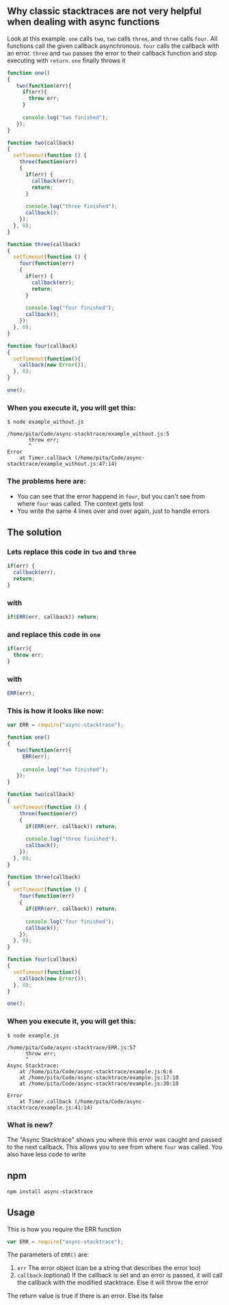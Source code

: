 ## Why classic stacktraces are not very helpful when dealing with async functions

Look at this example. `one` calls `two`, `two` calls `three`, and `three` calls `four`. All functions call the given callback asynchronous. `four` calls the callback with an error. `three` and `two` passes the error to their callback function and stop executing with `return`. `one` finally throws it 

```js
function one()
{
   two(function(err){
     if(err){
       throw err;
     }
   
     console.log("two finished");
   });
}

function two(callback)
{
  setTimeout(function () { 
    three(function(err)
    {
      if(err) {
        callback(err);
        return;
      }
      
      console.log("three finished");
      callback();
    });
  }, 0);
}

function three(callback)
{
  setTimeout(function () { 
    four(function(err)
    {
      if(err) {
        callback(err);
        return;
      } 
      
      console.log("four finished");
      callback();
    });
  }, 0);
}

function four(callback)
{
  setTimeout(function(){
    callback(new Error());
  }, 0);
}

one();
```

### When you execute it, you will get this:

```
$ node example_without.js 

/home/pita/Code/async-stacktrace/example_without.js:5
       throw err;
       ^
Error
    at Timer.callback (/home/pita/Code/async-stacktrace/example_without.js:47:14)
```

### The problems here are:

* You can see that the error happend in `four`, but you can't see from where `four` was called. The context gets lost
* You write the same 4 lines over and over again, just to handle errors

## The solution

### Lets replace this code in `two` and `three` 

```js
if(err) {
  callback(err);
  return;
}
```

### with

```js
if(ERR(err, callback)) return;
```

### and replace this code in `one`

```js
if(err){
  throw err;
}
```

### with

```js
ERR(err);
```

### This is how it looks like now: 

```js
var ERR = require("async-stacktrace");

function one()
{
   two(function(err){
     ERR(err);
   
     console.log("two finished");
   });
}

function two(callback)
{
  setTimeout(function () { 
    three(function(err)
    {
      if(ERR(err, callback)) return;
      
      console.log("three finished");
      callback();
    });
  }, 0);
}

function three(callback)
{
  setTimeout(function () { 
    four(function(err)
    {
      if(ERR(err, callback)) return;
      
      console.log("four finished");
      callback();
    });
  }, 0);
}

function four(callback)
{
  setTimeout(function(){
    callback(new Error());
  }, 0);
}

one();
```

### When you execute it, you will get this:

```
$ node example.js 

/home/pita/Code/async-stacktrace/ERR.js:57
      throw err;
      ^
Async Stacktrace:
    at /home/pita/Code/async-stacktrace/example.js:6:6
    at /home/pita/Code/async-stacktrace/example.js:17:10
    at /home/pita/Code/async-stacktrace/example.js:30:10

Error
    at Timer.callback (/home/pita/Code/async-stacktrace/example.js:41:14)
```

### What is new?

The "Async Stacktrace" shows you where this error was caught and passed to the next callback. This allows you to see from where `four` was called. You also have less code to write

## npm
```
npm install async-stacktrace
```

## Usage

This is how you require the ERR function

```js
var ERR = require("async-stacktrace");
```

The parameters of `ERR()` are: 

1. `err` The error object (can be a string that describes the error too)
2. `callback` (optional) If the callback is set and an error is passed, it will call the callback with the modified stacktrace. Else it will throw the error

The return value is true if there is an error. Else its false

